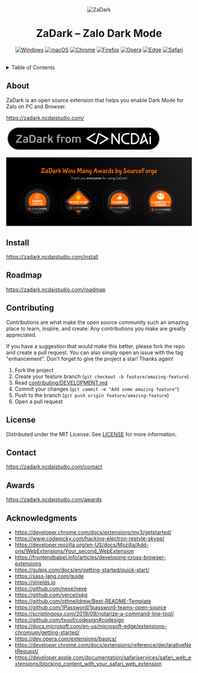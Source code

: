 <br />

<div align="center">
  <img src=".github/zadark-icon.png" width="128" alt="ZaDark" />

  <h1>ZaDark – Zalo Dark Mode</h1>

  [![Windows](https://img.shields.io/badge/Windows-00002D.svg?&style=for-the-badge&logo=windows&logoColor=3989FF)](https://short.ncdaistudio.com/zadark-win)
  [![macOS](https://img.shields.io/badge/macOS-00002D.svg?&style=for-the-badge&logo=apple&logoColor=3989FF)](https://short.ncdaistudio.com/zadark-mac)
  [![Chrome](https://img.shields.io/badge/Chrome-00002D.svg?&style=for-the-badge&logo=google-chrome&logoColor=3989FF)](https://short.ncdaistudio.com/zadark-chrome)
  [![Firefox](https://img.shields.io/badge/Firefox-00002D.svg?&style=for-the-badge&logo=firefox&logoColor=3989FF)](https://short.ncdaistudio.com/zadark-firefox)
  [![Opera](https://img.shields.io/badge/Opera-00002D.svg?&style=for-the-badge&logo=opera&logoColor=3989FF)](https://short.ncdaistudio.com/zadark-opera)
  [![Edge](https://img.shields.io/badge/Edge-00002D.svg?&style=for-the-badge&logo=microsoft-edge&logoColor=3989FF)](https://short.ncdaistudio.com/zadark-edge)
  [![Safari](https://img.shields.io/badge/Safari-00002D.svg?&style=for-the-badge&logo=safari&logoColor=3989FF)](https://short.ncdaistudio.com/zadark-safari)
</div>

<br />

<details>
  <summary>Table of Contents</summary>
  <ol>
    <li><a href="#about">About</a></li>
    <li><a href="#install">Install</a></li>
    <li><a href="#roadmap">Roadmap</a></li>
    <li><a href="#contributing">Contributing</a></li>
    <li><a href="#license">License</a></li>
    <li><a href="#contact">Contact</a></li>
    <li><a href="#awards">Awards</a></li>
    <li><a href="#acknowledgments">Acknowledgments</a></li>
  </ol>
</details>

## About

ZaDark is an open source extension that helps you enable Dark Mode for Zalo on PC and Browser.

https://zadark.ncdaistudio.com/

[![ZaDark from NCDAi Studio](./.github/zadark-from-ncdaistudio.svg)](https://ncdaistudio.com/)

![ZaDark Wins Many Awards by SourceForge](./.github/sourceforge-awards.png)

## Install

https://zadark.ncdaistudio.com/install

## Roadmap

https://zadark.ncdaistudio.com/roadmap

## Contributing

Contributions are what make the open source community such an amazing place to learn, inspire, and create. Any contributions you make are greatly appreciated.

If you have a suggestion that would make this better, please fork the repo and create a pull request. You can also simply open an issue with the tag "enhancement". Don't forget to give the project a star! Thanks again!

1. Fork the project
2. Create your feature branch (`git checkout -b feature/amazing-feature`)
3. Read [contributing/DEVELOPMENT.md](./contributing/DEVELOPMENT.md)
4. Commit your changes (`git commit -m "Add some amazing feature"`)
5. Push to the branch (`git push origin feature/amazing-feature`)
6. Open a pull request

## License

Distributed under the MIT License. See [LICENSE](./LICENSE) for more information.

## Contact

https://zadark.ncdaistudio.com/contact

## Awards

https://zadark.ncdaistudio.com/awards

## Acknowledgments

- https://developer.chrome.com/docs/extensions/mv3/getstarted/
- https://www.codepicky.com/hacking-electron-restyle-skype/
- https://developer.mozilla.org/en-US/docs/Mozilla/Add-ons/WebExtensions/Your_second_WebExtension
- https://frontendbabel.info/articles/developing-cross-browser-extensions
- https://gulpjs.com/docs/en/getting-started/quick-start/
- https://sass-lang.com/guide
- https://shields.io
- https://github.com/nexe/nexe
- https://github.com/vercel/pkg
- https://github.com/othneildrew/Best-README-Template
- https://github.com/1Password/1password-teams-open-source
- https://scriptingosx.com/2019/09/notarize-a-command-line-tool/
- https://github.com/txoof/codesign#codesign
- https://docs.microsoft.com/en-us/microsoft-edge/extensions-chromium/getting-started/
- https://dev.opera.com/extensions/basics/
- https://developer.chrome.com/docs/extensions/reference/declarativeNetRequest/
- https://developer.apple.com/documentation/safariservices/safari_web_extensions/blocking_content_with_your_safari_web_extension